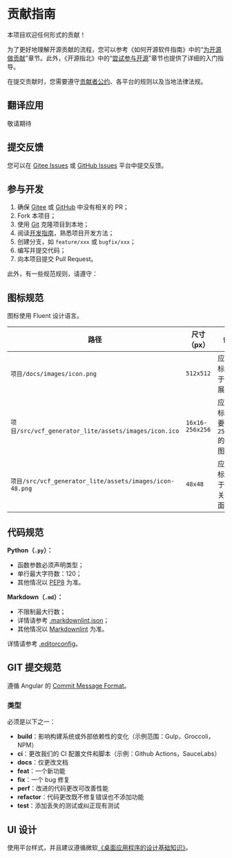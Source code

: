 # 贡献指南

本项目欢迎任何形式的贡献！

为了更好地理解开源贡献的流程，您可以参考《如何开源软件指南》中的“[为开源做贡献](https://opensource.guide/zh-hans/how-to-contribute/)”章节。此外，《开源指北》中的“[尝试参与开源](https://gitee.com/opensource-guide/guide/participating/roles.html)”章节也提供了详细的入门指导。

在提交贡献时，您需要遵守[贡献者公约](./CODE_OF_CONDUCT.zh.md)、各平台的规则以及当地法律法规。

## 翻译应用

敬请期待

## 提交反馈

您可以在 [Gitee Issues][IssuesOnGitee] 或 [GitHub Issues][IssuesOnGithub] 平台中提交反馈。

## 参与开发

1. 确保 [Gitee][RepositoryOnGitee] 或 [GitHub][RepositoryOnGithub] 中没有相关的 PR；
2. Fork 本项目；
3. 使用 [Git](https://git-scm.com/) 克隆项目到本地；
4. 阅读[开发指南](./docs/dev/README.md)，熟悉项目开发方法；
5. 创建分支，如 `feature/xxx` 或 `bugfix/xxx`；
6. 编写并提交代码；
7. 向本项目提交 Pull Request。

此外，有一些规范规则，请遵守：

## 图标规范

图标使用 Fluent 设计语言。

| 路径                                                    | 尺寸（px）      | 备注                                     |
| ------------------------------------------------------- | --------------- | ---------------------------------------- |
| `项目/docs/images/icon.png`                             | `512x512`       | 应用图标，用于文档展示                   |
| `项目/src/vcf_generator_lite/assets/images/icon.ico`    | `16x16-256x256` | 应用图标，需要附带 `256x256` 的 png 图片 |
| `项目/src/vcf_generator_lite/assets/images/icon-48.png` | `48x48`         | 应用图标，用于应用关于界面               |

## 代码规范

**Python（`.py`）：**

- 函数参数必须声明类型；
- 单行最大字符数：120；
- 其他情况以 [PEP8](https://peps.python.org/pep-0008/) 为准。

**Markdown（`.md`）：**

- 不限制最大行数；
- 详情请参考 [.markdownlint.json](./.markdownlint.json)；
- 其他情况以 [Markdownlint](https://github.com/DavidAnson/markdownlint) 为准。

详情请参考 [.editorconfig](./.editorconfig)。

## GIT 提交规范

遵循 Angular 的 [Commit Message Format](https://github.com/angular/angular/blob/main/CONTRIBUTING.md#-commit-message-format)。

### 类型

必须是以下之一：

- **build**：影响构建系统或外部依赖性的变化（示例范围：Gulp，Groccoli，NPM）
- **ci**：更改我们的 CI 配置文件和脚本（示例：Github Actions，SauceLabs）
- **docs**：仅更改文档
- **feat**：一个新功能
- **fix**：一个 bug 修复
- **perf**：改进的代码更改可改善性能
- **refactor**：代码更改既不修复错误也不添加功能
- **test**：添加丢失的测试或纠正现有测试

## UI 设计

使用平台样式，并且建议遵循微软[《桌面应用程序的设计基础知识》](https://learn.microsoft.com/zh-cn/windows/win32/uxguide/designprinciples)。

[RepositoryOnGitee]: https://gitee.com/HelloTool/VCFGeneratorLiteForTkinter/
[RepositoryOnGithub]: https://github.com/HelloTool/VCFGeneratorLiteForTkinter/
[IssuesOnGitee]: https://gitee.com/HelloTool/VCFGeneratorLiteForTkinter/issues
[IssuesOnGithub]: https://github.com/HelloTool/VCFGeneratorLiteForTkinter/issues
